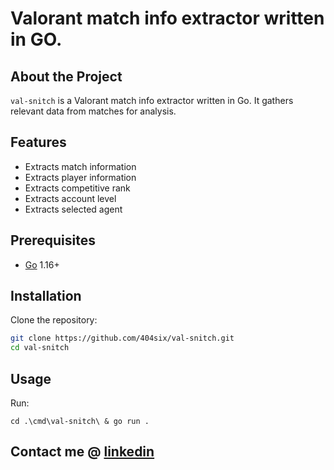 # Valorant match info extractor written in GO.


## About the Project

`val-snitch` is a Valorant match info extractor written in Go. It gathers relevant data from matches for analysis.

## Features

- Extracts match information
- Extracts player information
- Extracts competitive rank
- Extracts account level
- Extracts selected agent


## Prerequisites

- [Go](https://golang.org/dl/) 1.16+

## Installation

Clone the repository:
```sh
git clone https://github.com/404six/val-snitch.git
cd val-snitch
```

## Usage

Run:
```
cd .\cmd\val-snitch\ & go run .
```
## 
## Contact me @ [linkedin](https://linkedin.com/in/moraisdev)
